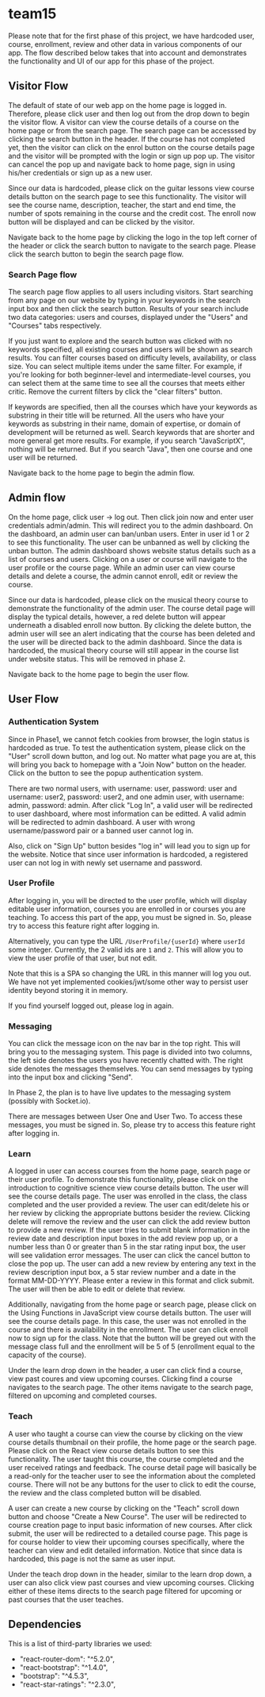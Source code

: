 # team15 

Please note that for the first phase of this project, we have hardcoded user, course, enrollment, review and other data in various components of our app. The flow described below takes that into account and demonstrates the functionality and UI of our app for this phase of the project. 

## Visitor Flow

The default of state of our web app on the home page is logged in. Therefore, please click user and then log out from the drop down to begin the visitor flow. A visitor can view the course details of a course on the home page or from the search page. The search page can be accesssed by clicking the search button in the header. If the course has not completed yet, then the visitor can click on the enrol button on the course details page and the visitor will be prompted with the login or sign up pop up. The visitor can cancel the pop up and navigate back to home page, sign in using his/her credentials or sign up as a new user. 

Since our data is hardcoded, please click on the guitar lessons view course details button on the search page to see this functionality. The visitor will see the course name, description, teacher, the start and end time, the number of spots remaining in the course and the credit cost. The enroll now button will be displayed and can be clicked by the visitor.

Navigate back to the home page by clicking the logo in the top left corner of the header or click the search button to navigate to the search page. Please click the search button to begin the search page flow.

### Search Page flow

The search page flow applies to all users including visitors. Start searching from any page on our website by typing in your keywords in the search input box and then click the search button. Results of your search include two data categories: users and courses, displayed under the "Users" and "Courses" tabs respectively. 

If you just want to explore and the search button was clicked with no keywords specified, all existing courses and users will be shown as search results. You can filter courses based on difficulty levels, availability, or class size. You can select multiple items under the same filter. For example, if you're looking for both beginner-level and intermediate-level courses, you can select them at the same time to see all the courses that meets either critic. Remove the current filters by click the "clear filters" button. 

If keywords are specified, then all the courses which have your keywords as substring in their title will be returned. All the users who have your keywords as substring in their name,  domain of expertise, or domain of development will be returned as well. Search keywords that are shorter and more general get more results. For example, if you search "JavaScriptX", nothing will be returned. But if you search "Java", then one course and one user will be returned. 

Navigate back to the home page to begin the admin flow.


## Admin flow

On the home page, click user -> log out. Then click join now and enter user credentials admin/admin. This will redirect you to the admin dashboard. On the dashboard, an admin user can ban/unban users. Enter in user id 1 or 2 to see this functionality. The user can be unbanned as well by clicking the unban button. The admin dashboard shows website status details such as a list of courses and users. Clicking on a user or course will navigate to the user profile or the course page. While an admin user can view course details and delete a course, the admin cannot enroll, edit or review the course. 

Since our data is hardcoded, please click on the musical theory course to demonstrate the functionality of the admin user. The course detail page will display the typical details, however, a red delete button will appear underneath a disabled enroll now button. By clicking the delete button, the admin user will see an alert indicating that the course has been deleted and the user will be directed back to the admin dashboard. Since the data is hardcoded, the musical theory course will still appear in the course list under website status. This will be removed in phase 2.

Navigate back to the home page to begin the user flow.

## User Flow

### Authentication System

Since in Phase1, we cannot fetch cookies from browser, the login status is hardcoded as true. To test the authentication system, please click on the "User" scroll down button, and log out. No matter what page you are at, this will bring you back to homepage with a "Join Now" button on the header. Click on the button to see the popup authentication system.

There are two normal users, with username: user, password: user and username: user2, password: user2, and one admin user, with username: admin, password: admin. After click "Log In", a valid user will be redirected to user dashboard, where most information can be editted. A valid admin will be redirected to admin dashboard. A user with wrong username/password pair or a banned user cannot log in.

Also, click on "Sign Up" button besides "log in" will lead you to sign up for the website. Notice that since user information is hardcoded, a registered user can not log in with newly set username and password.

### User Profile

After logging in, you will be directed to the user profile, which will display editable user information, courses you are enrolled in or courses you are teaching. To access this part of the app, you must be signed in. So, please try to access this feature right after logging in.

Alternatively, you can type the URL `/UserProfile/{userId}` where `userId` some integer. Currently, the 2 valid ids are `1` and `2`. This will allow you to view the user profile of that user, but not edit.

Note that this is a SPA so changing the URL in this manner will log you out. We have not yet implemented cookies/jwt/some other way to persist user identity beyond storing it in memory.

If you find yourself logged out, please log in again.

### Messaging

You can click the message icon on the nav bar in the top right. This will bring you to the messaging system. This page is divided into two columns, the left side denotes the users you have recently chatted with. The right side denotes the messages themselves. You can send messages by typing into the input box and clicking "Send".

In Phase 2, the plan is to have live updates to the messaging system (possibly with Socket.io).

There are messages between User One and User Two. To access these messages, you must be signed in. So, please try to access this feature right after logging in.

### Learn 

A logged in user can access courses from the home page, search page or their user profile. To demonstrate this functionality, please click on the introduction to cognitive science view course details button. The user will see the course details page. The user was enrolled in the class, the class completed and the user provided a review. The user can edit/delete his or her review by clicking the appropriate buttons besider the review. Clicking delete will remove the review and the user can click the add review button to provide a new review. If the user tries to submit blank information in the review date and description input boxes in the add review pop up, or a number less than 0 or greater than 5 in the star rating input box, the user will see validation error messages. The user can click the cancel button to close the pop up. The user can add a new review by entering any text in the review description input box, a 5 star review number and a date in the format MM-DD-YYYY. Please enter a review in this format and click submit. The user will then be able to edit or delete that review.

Additionally, navigating from the home page or search page, please click on the Using Functions in JavaScript view course details button. The user will see the course details page. In this case, the user was not enrolled in the course and there is availability in the enrollment. The user can click enroll now to sign up for the class. Note that the button will be greyed out with the message class full and the enrollment will be 5 of 5 (enrollment equal to the capacity of the course).

Under the learn drop down in the header, a user can click find a course, view past coures and view upcoming courses. Clicking find a course navigates to the search page. The other items navigate to the search page, filtered on upcoming and completed courses.

### Teach

A user who taught a course can view the course by clicking on the view course details thumbnail on their profile, the home page or the search page. Please click on the React view course details button to see this functionality. The user taught this course, the course completed and the user received ratings and feedback. The course detail page will basically be a read-only for the teacher user to see the information about the completed course. There will not be any buttons for the user to click to edit the course, the review and the class completed button will be disabled.

A user can create a new course by clicking on the "Teach" scroll down button and choose "Create a New Course". The user will be redirected to course creation page to input basic information of new courses. After click submit, the user will be redirected to a detailed course page. This page is for course holder to view their upcoming courses specifically, where the teacher can view and edit detailed information. Notice that since data is hardcoded, this page is not the same as user input. 

Under the teach drop down in the header, similar to the learn drop down, a user can also click view past courses and view upcoming courses. Clicking either of these items directs to the search page filtered for upcoming or past courses that the user teaches.


## Dependencies

This is a list of third-party libraries we used:

- "react-router-dom": "^5.2.0",
- "react-bootstrap": "^1.4.0",
- "bootstrap": "^4.5.3",
- "react-star-ratings": "^2.3.0",
